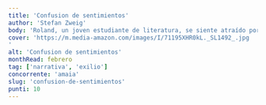 ```yaml
---
title: 'Confusion de sentimientos'
author: 'Stefan Zweig'
body: 'Roland, un joven estudiante de literatura, se siente atraído por su profesor, el doctor Enkenbach. La admiración que siente por él se convierte en una obsesión que le lleva a descubrir su lado más oscuro. '
cover: 'https://m.media-amazon.com/images/I/71195XHR0kL._SL1492_.jpg
'
alt: 'Confusion de sentimientos'
monthRead: febrero
tag: ['narrativa', 'exilio']
concorrente: 'amaia'
slug: 'confusion-de-sentimientos'
punti: 10
---
```

